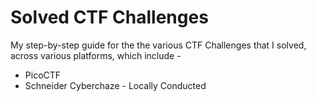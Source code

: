 # Solved CTF Challenges
My step-by-step guide for the the various CTF Challenges that I solved, across various platforms, which include - 
- PicoCTF
- Schneider Cyberchaze - Locally Conducted
